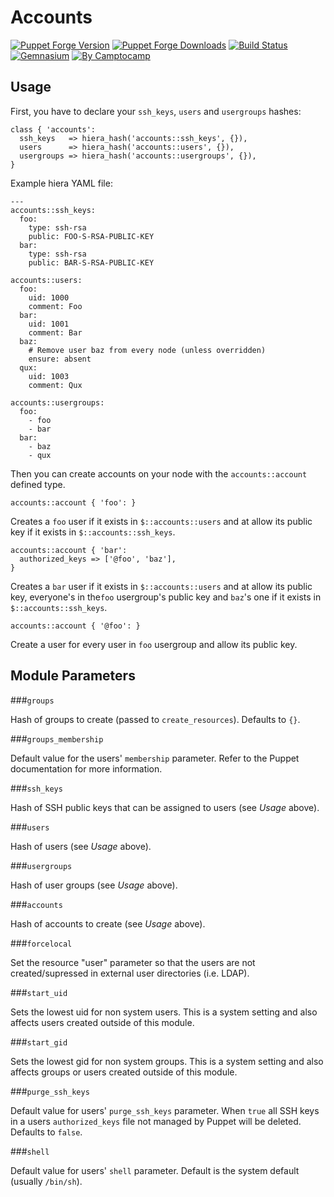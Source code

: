 Accounts
========

[![Puppet Forge Version](http://img.shields.io/puppetforge/v/camptocamp/accounts.svg)](https://forge.puppetlabs.com/camptocamp/accounts)
[![Puppet Forge Downloads](http://img.shields.io/puppetforge/dt/camptocamp/accounts.svg)](https://forge.puppetlabs.com/camptocamp/accounts)
[![Build Status](https://img.shields.io/travis/camptocamp/puppet-accounts/master.svg)](https://travis-ci.org/camptocamp/puppet-accounts)
[![Gemnasium](https://img.shields.io/gemnasium/camptocamp/puppet-accounts.svg)](https://gemnasium.com/camptocamp/puppet-accounts)
[![By Camptocamp](https://img.shields.io/badge/by-camptocamp-fb7047.svg)](http://www.camptocamp.com)

Usage
-----

First, you have to declare your `ssh_keys`, `users` and `usergroups` hashes:

```puppet
class { 'accounts':
  ssh_keys   => hiera_hash('accounts::ssh_keys', {}),
  users      => hiera_hash('accounts::users', {}),
  usergroups => hiera_hash('accounts::usergroups', {}),
}
```

Example hiera YAML file:
```
---
accounts::ssh_keys:
  foo:
    type: ssh-rsa
    public: FOO-S-RSA-PUBLIC-KEY
  bar:
    type: ssh-rsa
    public: BAR-S-RSA-PUBLIC-KEY

accounts::users:
  foo:
    uid: 1000
    comment: Foo
  bar:
    uid: 1001
    comment: Bar
  baz:
    # Remove user baz from every node (unless overridden)
    ensure: absent
  qux:
    uid: 1003
    comment: Qux

accounts::usergroups:
  foo:
    - foo
    - bar
  bar:
    - baz
    - qux
```

Then you can create accounts on your node with the `accounts::account` defined type.

```puppet
accounts::account { 'foo': }
```
Creates a `foo` user if it exists in `$::accounts::users` and at allow its public key if it exists in `$::accounts::ssh_keys`.

```puppet
accounts::account { 'bar':
  authorized_keys => ['@foo', 'baz'],
}
```
Creates a `bar` user if it exists in `$::accounts::users` and at allow its public key, everyone's in the`foo` usergroup's public key and `baz`'s one if it exists in `$::accounts::ssh_keys`.

```puppet
accounts::account { '@foo': }
```
Create a user for every user in `foo` usergroup and allow its public key.


Module Parameters
-----------------

###`groups`

Hash of groups to create (passed to `create_resources`). Defaults to `{}`.

###`groups_membership`

Default value for the users' `membership` parameter. Refer to the Puppet documentation for more information.

###`ssh_keys`

Hash of SSH public keys that can be assigned to users (see _Usage_ above).

###`users`

Hash of users (see _Usage_ above).

###`usergroups`

Hash of user groups (see _Usage_ above).

###`accounts`

Hash of accounts to create (see _Usage_ above).

###`forcelocal`

Set the resource "user" parameter so that the users are not created/supressed in external user directories (i.e. LDAP). 

###`start_uid`

Sets the lowest uid for non system users. This is a system setting and also affects users created outside of this module.

###`start_gid`

Sets the lowest gid for non system groups. This is a system setting and also affects groups or users created outside of this module.

###`purge_ssh_keys`

Default value for users' `purge_ssh_keys` parameter. When `true` all SSH keys in a users `authorized_keys` file not managed by Puppet will be deleted. Defaults to `false`.

###`shell`

Default value for users' `shell` parameter. Default is the system default (usually `/bin/sh`).
